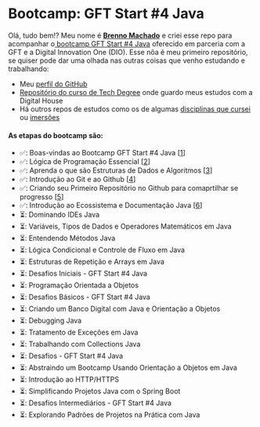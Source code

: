# Bootcamp: GFT Start #4 Java

Olá, tudo bem!? Meu nome é [__Brenno Machado__](https://github.com/brennomachado) e criei esse repo para acompanhar o[ bootcamp GFT Start #4 Java](https://web.dio.me/track/gft-start-4-java) oferecido em parceria com a GFT e a Digital Innovation One (DIO).
Esse nõa é meu primeiro repositório, se quiser pode dar uma olhada nas outras coisas que venho estudando e trabalhando:
- Meu [perfil do GitHub](https://github.com/brennomachado)
- [Repositório do curso de Tech Degree](https://github.com/brennomachado/DigitalHouse) onde guardo meus estudos com a Digital House
- Há outros repos de estudos como os de algumas [disciplinas que cursei](https://github.com/brennomachado/USP-Disciplinas) ou [imersões](https://github.com/brennomachado/matrixchat-alura)


#### As etapas do bootcamp são:
- ✅: Boas-vindas ao Bootcamp GFT Start #4 Java [[1](./certificados/01-86765F16.pdf)]
- ✅: Lógica de Programação Essencial [[2](./certificados/02-37DBA2F6.pdf)]
- ✅: Aprenda o que são Estruturas de Dados e Algoritmos [[3](certificados/03-88AC6E3B.pdf)]
- ✅: Introdução ao Git e ao Github [[4](./certificados/04-5001A304.pdf)]
- ✅: Criando seu Primeiro Repositório no Github para comaprtilhar se progresso [[5](./certificados/05-BDA35ED7.pdf)]
- ✅: Introdução ao Ecossistema e Documentação Java [[6](./certificados/06-51D725AC.pdf)]
- ⏳: Dominando IDEs Java
- ⏳: Variáveis, Tipos de Dados e Operadores Matemáticos em Java
- ⏳: Entendendo Métodos Java
- ⏳: Lógica Condicional e Controle de Fluxo em Java
- ⏳: Estruturas de Repetição e Arrays em Java
- ⏳: Desafios Iniciais - GFT Start #4 Java
- ⏳: Programação Orientada a Objetos
- ⏳: Desafios Básicos - GFT Start #4 Java
- ⏳: Criando um Banco Digital com Java e Orientação a Objetos
- ⏳: Debugging Java
- ⏳: Tratamento de Exceções em Java
- ⏳: Trabalhando com Collections Java
- ⏳: Desafios - GFT Start #4 Java
- ⏳: Abstraindo um Bootcamp Usando Orientação a Objetos em Java
- ⏳: Introdução ao HTTP/HTTPS
- ⏳: Simplificando Projetos Java com o Spring Boot
- ⏳: Desafios Intermediários - GFT Start #4 Java
- ⏳: Explorando Padrões de Projetos na Prática com Java

